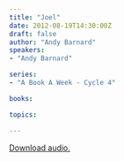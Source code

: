 ```yaml
---
title: "Joel"
date: 2012-08-19T14:30:00Z
draft: false
author: "Andy Barnard"
speakers:
- "Andy Barnard"

series:
- "A Book A Week - Cycle 4"

books:

topics:

---
```

[Download audio.](https://s3.amazonaws.com/highway/sermons/2012_08/19_Joel.mp3)